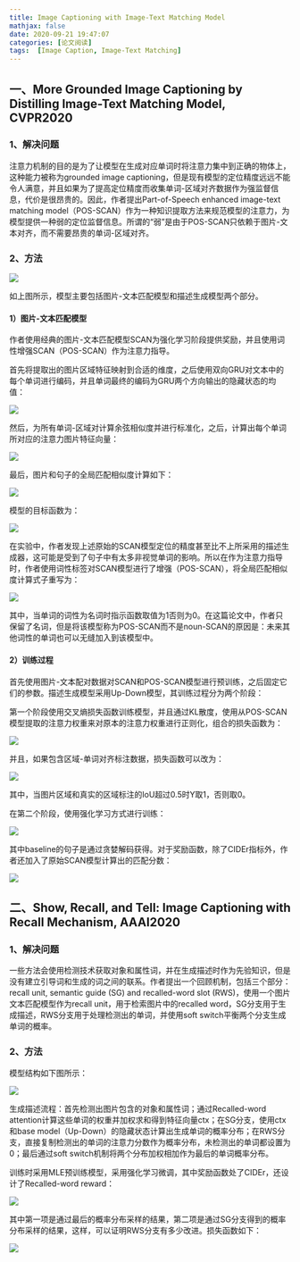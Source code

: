 ```yaml
---
title: Image Captioning with Image-Text Matching Model
mathjax: false
date: 2020-09-21 19:47:07
categories: [论文阅读]
tags:  [Image Caption, Image-Text Matching]
---
```


## 一、More Grounded Image Captioning by Distilling Image-Text Matching Model, CVPR2020

### 1、解决问题

注意力机制的目的是为了让模型在生成对应单词时将注意力集中到正确的物体上，这种能力被称为grounded image captioning，但是现有模型的定位精度远远不能令人满意，并且如果为了提高定位精度而收集单词-区域对齐数据作为强监督信息，代价是很昂贵的。因此，作者提出Part-of-Speech enhanced image-text matching model（POS-SCAN）作为一种知识提取方法来规范模型的注意力，为模型提供一种弱的定位监督信息。所谓的“弱”是由于POS-SCAN只依赖于图片-文本对齐，而不需要昂贵的单词-区域对齐。
<!-- more -->
### 2、方法

![](2020-09-21-Image-Captioning-with-Image-Text-Matching-Model/946419ddba0eb5ba79f0c95cb98a5b2f.png)

如上图所示，模型主要包括图片-文本匹配模型和描述生成模型两个部分。

#### 1）图片-文本匹配模型

作者使用经典的图片-文本匹配模型SCAN为强化学习阶段提供奖励，并且使用词性增强SCAN（POS-SCAN）作为注意力指导。

首先将提取出的图片区域特征映射到合适的维度，之后使用双向GRU对文本中的每个单词进行编码，并且单词最终的编码为GRU两个方向输出的隐藏状态的均值：

![](2020-09-21-Image-Captioning-with-Image-Text-Matching-Model/2fed1bfabd7dc2f9992921ae8ee295e2.png)

然后，为所有单词-区域对计算余弦相似度并进行标准化，之后，计算出每个单词所对应的注意力图片特征向量：

![](2020-09-21-Image-Captioning-with-Image-Text-Matching-Model/a6a276a28da51ee859fcf47ea3279608.png)

最后，图片和句子的全局匹配相似度计算如下：

![](2020-09-21-Image-Captioning-with-Image-Text-Matching-Model/c79a26ac700919f8f5b64ad7395781cf.png)

模型的目标函数为：

![](2020-09-21-Image-Captioning-with-Image-Text-Matching-Model/984c25e1d1644d903ad38b92141d8a6c.png)

在实验中，作者发现上述原始的SCAN模型定位的精度甚至比不上所采用的描述生成器，这可能是受到了句子中有太多非视觉单词的影响。所以在作为注意力指导时，作者使用词性标签对SCAN模型进行了增强（POS-SCAN），将全局匹配相似度计算式子重写为：

![](2020-09-21-Image-Captioning-with-Image-Text-Matching-Model/3f0111fee8e007968cf3df2387b58829.png)

其中，当单词的词性为名词时指示函数取值为1否则为0。在这篇论文中，作者只保留了名词，但是将该模型称为POS-SCAN而不是noun-SCAN的原因是：未来其他词性的单词也可以无缝加入到该模型中。

#### 2）训练过程

首先使用图片-文本配对数据对SCAN和POS-SCAN模型进行预训练，之后固定它们的参数。描述生成模型采用Up-Down模型，其训练过程分为两个阶段：

第一个阶段使用交叉熵损失函数训练模型，并且通过KL散度，使用从POS-SCAN模型提取的注意力权重来对原本的注意力权重进行正则化，组合的损失函数为：

![](2020-09-21-Image-Captioning-with-Image-Text-Matching-Model/2f91e0fe0af0892a44da1a518b48bc0d.png)

并且，如果包含区域-单词对齐标注数据，损失函数可以改为：

![](2020-09-21-Image-Captioning-with-Image-Text-Matching-Model/5c4483a445158c09a66a666f3d989dfb.png)

其中，当图片区域和真实的区域标注的IoU超过0.5时Y取1，否则取0。

在第二个阶段，使用强化学习方式进行训练：

![](2020-09-21-Image-Captioning-with-Image-Text-Matching-Model/b122dd027a665ba2a51991e1202e84ea.png)

其中baseline的句子是通过贪婪解码获得。对于奖励函数，除了CIDEr指标外，作者还加入了原始SCAN模型计算出的匹配分数：

![](2020-09-21-Image-Captioning-with-Image-Text-Matching-Model/b607f0aafc378dd7297676dbbaef6374.png)

## 二、Show, Recall, and Tell: Image Captioning with Recall Mechanism, AAAI2020

### 1、解决问题

一些方法会使用检测技术获取对象和属性词，并在生成描述时作为先验知识，但是没有建立引导词和生成的词之间的联系。作者提出一个回顾机制，包括三个部分：recall unit, semantic guide (SG) and recalled-word slot (RWS)，使用一个图片文本匹配模型作为recall unit，用于检索图片中的recalled word，SG分支用于生成描述，RWS分支用于处理检测出的单词，并使用soft switch平衡两个分支生成单词的概率。

### 2、方法

模型结构如下图所示：

![](2020-09-21-Image-Captioning-with-Image-Text-Matching-Model/91825795d745b48dbec64cb5b71b0ce3.png)

生成描述流程：首先检测出图片包含的对象和属性词；通过Recalled-word attention计算这些单词的权重并加权求和得到特征向量ctx；在SG分支，使用ctx和base model（Up-Down）的隐藏状态计算出生成单词的概率分布；在RWS分支，直接复制检测出的单词的注意力分数作为概率分布，未检测出的单词都设置为0；最后通过soft switch机制将两个分布加权相加作为最后的单词概率分布。

训练时采用MLE预训练模型，采用强化学习微调，其中奖励函数处了CIDEr，还设计了Recalled-word
reward：

![](2020-09-21-Image-Captioning-with-Image-Text-Matching-Model/fe93b0daa10c1920e9f2f5f858f42d21.png)

其中第一项是通过最后的概率分布采样的结果，第二项是通过SG分支得到的概率分布采样的结果，这样，可以证明RWS分支有多少改进。损失函数如下：

![](2020-09-21-Image-Captioning-with-Image-Text-Matching-Model/4bd2fc4f62320e0ccf9bc6463c6a799a.png)
